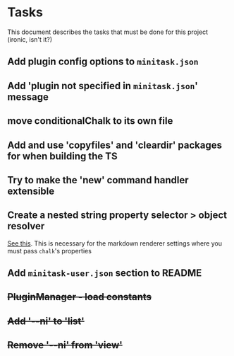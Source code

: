 # Tasks

This document describes the tasks that must be done for this project (ironic, isn't it?)

## Add plugin config options to `minitask.json`

## Add 'plugin not specified in `minitask.json`' message

## move conditionalChalk to its own file

## Add and use 'copyfiles' and 'cleardir' packages for when building the TS

## Try to make the 'new' command handler extensible

## Create a nested string property selector > object resolver 

[See this](https://stackoverflow.com/a/22129960/1673694). This is necessary for the markdown renderer settings where you must pass `chalk`'s properties

## Add `minitask-user.json` section to README

## ~~PluginManager - load constants~~

## ~~Add '--ni' to 'list'~~

## ~~Remove '--ni' from 'view'~~